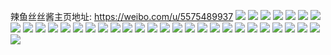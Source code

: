 辣鱼丝丝酱主页地址: https://weibo.com/u/5575489937 
![](https://wx4.sinaimg.cn/mw2000/0065kbD3ly1h9j51rw1kzj30wr1z04qp.jpg) 
![](https://wx4.sinaimg.cn/mw2000/0065kbD3ly1h9j51x2mpwj31sc2ds4qp.jpg) 
![](https://wx4.sinaimg.cn/mw2000/0065kbD3ly1h9j51xwyk6j32dc35s1kz.jpg) 
![](https://wx4.sinaimg.cn/mw2000/0065kbD3ly1h9gkj3lun5j30g50a7t8x.jpg) 
![](https://wx4.sinaimg.cn/mw2000/0065kbD3ly1h963f2tbdjj31sc2ds1ky.jpg) 
![](https://wx4.sinaimg.cn/mw2000/0065kbD3ly1h8vjl8fuh3j31o0280u0x.jpg) 
![](https://wx4.sinaimg.cn/mw2000/0065kbD3ly1h8ugk51g8dj31o0280qv5.jpg) 
![](https://wx4.sinaimg.cn/mw2000/0065kbD3ly1h8ugk77sxgj32c0340qv6.jpg) 
![](https://wx4.sinaimg.cn/mw2000/0065kbD3ly1h8t6s33mu4j33402c0b2b.jpg) 
![](https://wx4.sinaimg.cn/mw2000/0065kbD3ly1h8t6s4t66lj32c0340kjn.jpg) 
![](https://wx4.sinaimg.cn/mw2000/0065kbD3ly1h88eoagdrmj30mx0pqaav.jpg) 
![](https://wx4.sinaimg.cn/mw2000/0065kbD3ly1h83zko48jnj30u0140wsf.jpg) 
![](https://wx4.sinaimg.cn/mw2000/0065kbD3ly1h7zg0xjxyyj31j02pse81.jpg) 
![](https://wx4.sinaimg.cn/mw2000/0065kbD3ly1h7xvrrhenxj30wr1z01kx.jpg) 
![](https://wx4.sinaimg.cn/mw2000/0065kbD3ly1h7wzuxfn4yj30lc0sgtcw.jpg) 
![](https://wx4.sinaimg.cn/mw2000/0065kbD3ly1h7wwol0wikj32c0340qv6.jpg) 
![](https://wx4.sinaimg.cn/mw2000/0065kbD3ly1h7r8yprgi8j311q1kb1kx.jpg) 
![](https://wx4.sinaimg.cn/mw2000/0065kbD3ly1h7ou1dhnruj32um2bzb2a.jpg) 
![](https://wx4.sinaimg.cn/mw2000/0065kbD3ly1h7okc6fsftj31o02807wh.jpg) 
![](https://wx4.sinaimg.cn/mw2000/0065kbD3ly1h7okc7b3hpj31o0280hdt.jpg) 
![](https://wx4.sinaimg.cn/mw2000/0065kbD3ly1h7mq9yjswtj31hc0pogx5.jpg) 
![](https://wx4.sinaimg.cn/mw2000/0065kbD3ly1h7mq9ypp8dj30m80aaaak.jpg) 
![](https://wx4.sinaimg.cn/mw2000/0065kbD3ly1h7mqa0vovuj30i00r4whq.jpg) 
![](https://wx4.sinaimg.cn/mw2000/0065kbD3ly1h7mq9vf4kej31400u012n.jpg) 
![](https://wx4.sinaimg.cn/mw2000/0065kbD3ly1h7mqa13nptj30vs0q845k.jpg) 
![](https://wx4.sinaimg.cn/mw2000/0065kbD3ly1h7mqa1ahoqj30ef0k8n1i.jpg) 
![](https://wx4.sinaimg.cn/mw2000/0065kbD3ly1h7mq9yvls4j30ro1o0gsv.jpg) 
![](https://wx4.sinaimg.cn/mw2000/0065kbD3ly1h7mq9xn8joj31hc0po41s.jpg) 
![](https://wx4.sinaimg.cn/mw2000/0065kbD3ly1h7mqa3xi8yj31hc0u018a.jpg) 
![](https://wx4.sinaimg.cn/mw2000/0065kbD3ly1h7mqdq0e6kj351c3s0e83.jpg) 
![](https://wx4.sinaimg.cn/mw2000/0065kbD3ly1h7mqa0p8saj310e0tsn07.jpg) 
![](https://wx4.sinaimg.cn/mw2000/0065kbD3ly1h747sgm4lxj30u0140jso.jpg) 
![](https://wx4.sinaimg.cn/mw2000/0065kbD3ly1h747sgwbs3j30u0140gn6.jpg) 
